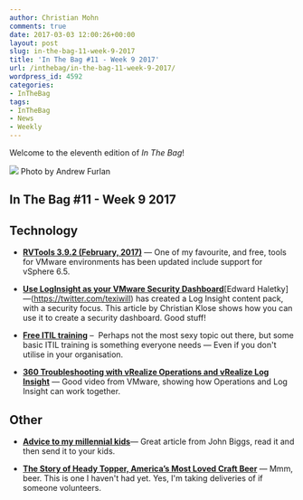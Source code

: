 ```yaml
---
author: Christian Mohn
comments: true
date: 2017-03-03 12:00:26+00:00
layout: post
slug: in-the-bag-11-week-9-2017
title: 'In The Bag #11 - Week 9 2017'
url: /inthebag/in-the-bag-11-week-9-2017/
wordpress_id: 4592
categories:
- InTheBag
tags:
- InTheBag
- News
- Weekly
---
```


Welcome to the eleventh edition of *In The Bag*!


[![](/img/andrew-furlan-195339-644x429.jpg)](https://unsplash.com/@andrewfurlan) Photo by Andrew Furlan

<!--more-->



## In The Bag #11 - Week 9 2017



## Technology







  * [**RVTools 3.9.2 (February, 2017)**](https://github.com/mubix/osx-wificleaner) — One of my favourite, and free, tools for VMware environments has been updated include support for vSphere 6.5.


  * [**Use LogInsight as your VMware Security Dashboard**](https://vratpack.com/2017/02/28/LogInsight-Content-Pack-for-Security.html)[Edward Haletky] —(https://twitter.com/texiwill) has created a Log Insight content pack, with a security focus. This article by Christian Klose shows how you can use it to create a security dashboard. Good stuff!


  * [**Free ITIL training**](http://www.freeitiltraining.com) – 
Perhaps not the most sexy topic out there, but some basic ITIL training is something everyone needs — Even if you don't utilise in your organisation.


  * [**360 Troubleshooting with vRealize Operations and vRealize Log Insight**](https://www.youtube.com/watch?v=lQmnKgJhUJs&feature=youtu.be) — Good video from VMware, showing how Operations and Log Insight can work together.





## Other



  * [**Advice to my millennial kids**](https://medium.com/@johnbiggs/advice-to-my-millennial-kids-703425a5c362#.6srqltg9t)— Great article from John Biggs, read it and then send it to your kids.


  * [**The Story of Heady Topper, America’s Most Loved Craft Beer**](https://longreads.com/2017/03/01/the-story-of-heady-topper-americas-most-loved-craft-beer/)
— Mmm, beer. This is one I haven't had yet. Yes, I'm taking deliveries of if someone volunteers.
